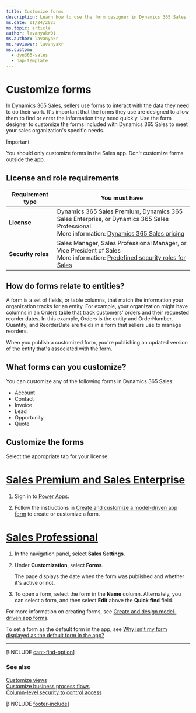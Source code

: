 ```yaml
---
title: Customize forms
description: Learn how to use the form designer in Dynamics 365 Sales to customize the forms that your sellers use to enter and find information.
ms.date: 01/24/2023
ms.topic: article
author: lavanyakr01
ms.author: lavanyakr
ms.reviewer: lavanyakr
ms.custom: 
  - dyn365-sales
  - bap-template
---
```


# Customize forms

In Dynamics 365 Sales, sellers use forms to interact with the data they need to do their work. It's important that the forms they use are designed to allow them to find or enter the information they need quickly. Use the form designer to customize the forms included with Dynamics 365 Sales to meet your sales organization's specific needs.

> [!IMPORTANT]
> You should only customize forms in the Sales app. Don't customize forms outside the app.

## License and role requirements

| Requirement type | You must have |  
|-----------------------|---------|
| **License** | Dynamics 365 Sales Premium, Dynamics 365 Sales Enterprise, or Dynamics 365 Sales Professional<br>More information: [Dynamics 365 Sales pricing](https://dynamics.microsoft.com/sales/pricing/) |
| **Security roles** | Sales Manager, Sales Professional Manager, or Vice President of Sales <br>More information: [Predefined security roles for Sales](security-roles-for-sales.md) |

## How do forms relate to entities?

A form is a set of fields, or table columns, that match the information your organization tracks for an entity. For example, your organization might have columns in an Orders table that track customers' orders and their requested reorder dates. In this example, Orders is the entity and OrderNumber, Quantity, and ReorderDate are fields in a form that sellers use to manage reorders.

When you publish a customized form, you're publishing an updated version of the entity that's associated with the form.

## What forms can you customize?

You can customize any of the following forms in Dynamics 365 Sales:

- Account
- Contact
- Invoice
- Lead
- Opportunity
- Quote

## Customize the forms

Select the appropriate tab for your license:

# [Sales Premium and Sales Enterprise](#tab/SE)

1. Sign in to [Power Apps](https://make.powerapps.com/).

1. Follow the instructions in [Create and customize a model-driven app form](/powerapps/maker/model-driven-apps/create-and-edit-a-model-driven-form?context=/dynamics365/context/sales-context) to create or customize a form.  

# [Sales Professional](#tab/SP)

1. In the navigation panel, select **Sales Settings**.

1. Under **Customization**, select **Forms**.

    The page displays the date when the form was published and whether it's active or not.

1. To open a form, select the form in the **Name** column. Alternately, you can select a form, and then select **Edit** above the **Quick find** field.

For more information on creating forms, see [Create and design model-driven app forms](/powerapps/maker/model-driven-apps/create-design-forms).

To set a form as the default form in the app, see [Why isn't my form displayed as the default form in the app?](/powerapps/maker/model-driven-apps/create-design-forms#form-display-faq)

---

[!INCLUDE [cant-find-option](../includes/cant-find-option.md)]

### See also

[Customize views](customize-views.md)  
[Customize business process flows](customize-business-process-flows.md)  
[Column-level security to control access](/power-platform/admin/field-level-security)

[!INCLUDE [footer-include](../includes/footer-banner.md)]
